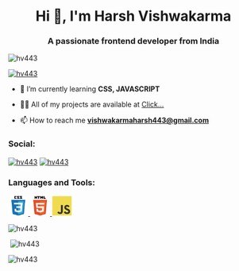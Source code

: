 <h1 align="center">Hi 👋, I'm Harsh Vishwakarma</h1>
<h3 align="center">A passionate frontend developer from India</h3>

<p align="left"> <img src="https://komarev.com/ghpvc/?username=hv443&label=Profile%20views&color=0e75b6&style=flat" alt="hv443" /> </p>

<p align="left"> <a href="https://twitter.com/hv443" target="blank"><img src="https://img.shields.io/twitter/follow/hv443?logo=twitter&style=for-the-badge" alt="hv443" /></a> </p>

- 🌱 I’m currently learning **CSS, JAVASCRIPT**

- 👨‍💻 All of my projects are available at <a href="https://app.netlify.com/teams/hv443/overview?_ga=2.244165445.1584552947.1646915025-1739111594.1646645207">Click...</a>

- 📫 How to reach me **vishwakarmaharsh443@gmail.com**

<h3 align="left">Social:</h3>
<p align="left">
<a href="https://twitter.com/hv443" target="blank"><img align="center" src="https://raw.githubusercontent.com/rahuldkjain/github-profile-readme-generator/master/src/images/icons/Social/twitter.svg" alt="hv443" height="30" width="40" /></a>
<a href="https://instagram.com/hv443" target="blank"><img align="center" src="https://raw.githubusercontent.com/rahuldkjain/github-profile-readme-generator/master/src/images/icons/Social/instagram.svg" alt="hv443" height="30" width="40" /></a>
</p>

<h3 align="left">Languages and Tools:</h3>
<p align="left"> <a href="https://www.w3schools.com/css/" target="_blank" rel="noreferrer"> <img src="https://raw.githubusercontent.com/devicons/devicon/master/icons/css3/css3-original-wordmark.svg" alt="css3" width="40" height="40"/> </a> <a href="https://www.w3.org/html/" target="_blank" rel="noreferrer"> <img src="https://raw.githubusercontent.com/devicons/devicon/master/icons/html5/html5-original-wordmark.svg" alt="html5" width="40" height="40"/> </a> <a href="https://developer.mozilla.org/en-US/docs/Web/JavaScript" target="_blank" rel="noreferrer"> <img src="https://raw.githubusercontent.com/devicons/devicon/master/icons/javascript/javascript-original.svg" alt="javascript" width="40" height="40"/> </a> </p>

<p><img src="https://github-readme-stats.vercel.app/api/top-langs?username=hv443&show_icons=true&locale=en&layout=compact" alt="hv443" /></p>

<p>&nbsp;<img  src="https://github-readme-stats.vercel.app/api?username=hv443&show_icons=true&locale=en" alt="hv443" /></p>

<p><img  src="https://github-readme-streak-stats.herokuapp.com/?user=hv443&" alt="hv443" /></p>


